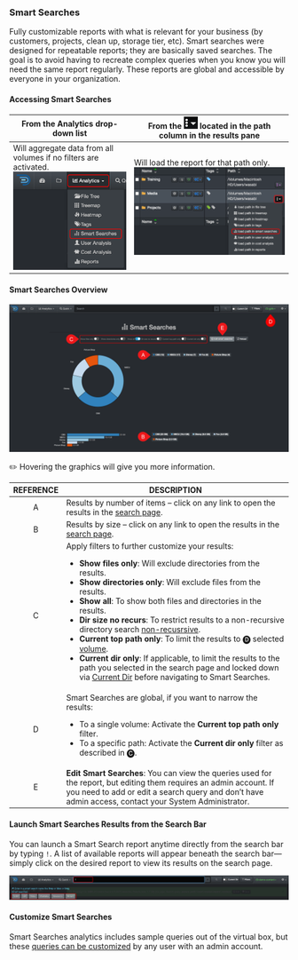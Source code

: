 <p id="smart_searches"></p>

### Smart Searches

Fully customizable reports with what is relevant for your business (by customers, projects, clean up, storage tier, etc). Smart searches were designed for repeatable reports; they are basically saved searches. The goal is to avoid having to recreate complex queries when you know you will need the same report regularly. These reports are global and accessible by everyone in your organization.



#### Accessing Smart Searches

| From the **Analytics** drop-down list | From the <img src="images/icon_more.png" width="25"> located in the path column in the results pane |
| --- | --- |
| Will aggregate data from all volumes if no filters are activated.<br> <img src="images/analytics_select_smart_searches.png" width="300"> | Will load the report for that path only.<br><img src="images/image_analytics_smart_searches_access_via_results_pane_20230215.png" width="600"> |



#### Smart Searches Overview

![Image: Smart Searches Report Overview](images/analytics_smart_searches_2025.png)

✏️ Hovering the graphics will give you more information.

| REFERENCE | DESCRIPTION |
| :---: | --- |
| A | Results by number of items – click on any link to open the results in the [search page](#search_page). |
| B | Results by size – click on any link to open the results in the [search page](#search_page). |
| C | Apply filters to further customize your results:<ul><li>**Show files only**: Will exclude directories from the results.</li><li>**Show directories only**: Will exclude files from the results.</li><li>**Show all**: To show both files and directories in the results.</li><li>**Dir size no recurs**: To restrict results to a non-recursive directory search [non-recusrsive](#recursive).</li><li>**Current top path only**: To limit the results to 🅓 selected [volume](#volume).</li><li>**Current dir only**: If applicable, to limit the results to the path you selected in the search page and locked down via [Current Dir](#current_dir) before navigating to Smart Searches.</li></ul> |
| D | Smart Searches are global, if you want to narrow the results:<ul><li>To a single volume: Activate the **Current top path only** filter.</li><li>To a specific path: Activate the **Current dir only** filter as described in 🅒. |
| E | **Edit Smart Searches**: You can view the queries used for the report, but editing them requires an admin account. If you need to add or edit a search query and don’t have admin access, contact your System Administrator. |

#### Launch Smart Searches Results from the Search Bar

You can launch a Smart Search report anytime directly from the search bar by typing `!`. A list of available reports will appear beneath the search bar—simply click on the desired report to view its results on the search page.

![Image: Launching Smart Searches from the Search Bar](images/analytics_smart_searches_launch_from_search_bar.png)


#### Customize Smart Searches

Smart Searches analytics includes sample queries out of the virtual box, but these [queries can be customized](https://docs.diskoverdata.com/diskover_setup_and_config_guide/#smart-searches) by any user with an admin account.
